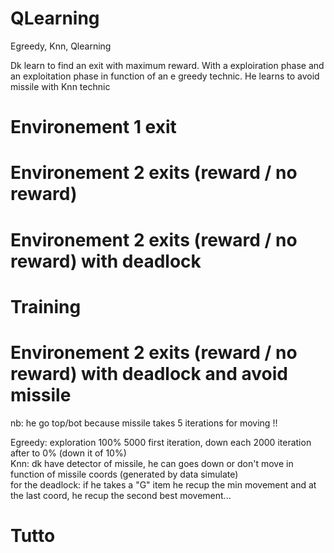 # QLearning
Egreedy, Knn, Qlearning

Dk learn to find an exit with maximum reward. With a exploiration phase and an exploitation phase in function of an e greedy technic. He learns to avoid missile with Knn technic


<h1>Environement 1 exit</h1>


<h1>Environement 2 exits (reward / no reward)</h1>



<h1>Environement 2 exits (reward / no reward) with deadlock</h1>



<h1>Training</h1>



<h1>Environement 2 exits (reward / no reward) with deadlock and avoid missile</h1>





nb: he go top/bot because missile takes 5 iterations for moving !!


Egreedy: exploration 100% 5000 first iteration, down each 2000 iteration after to 0% (down it of 10%) <br>
Knn: dk have detector of missile, he can goes down or don't move in function of missile coords (generated by data simulate)<br>
for the deadlock: if he takes a "G" item he recup the min movement and at the last coord, he recup the second best movement...




<h1>Tutto</h1>
